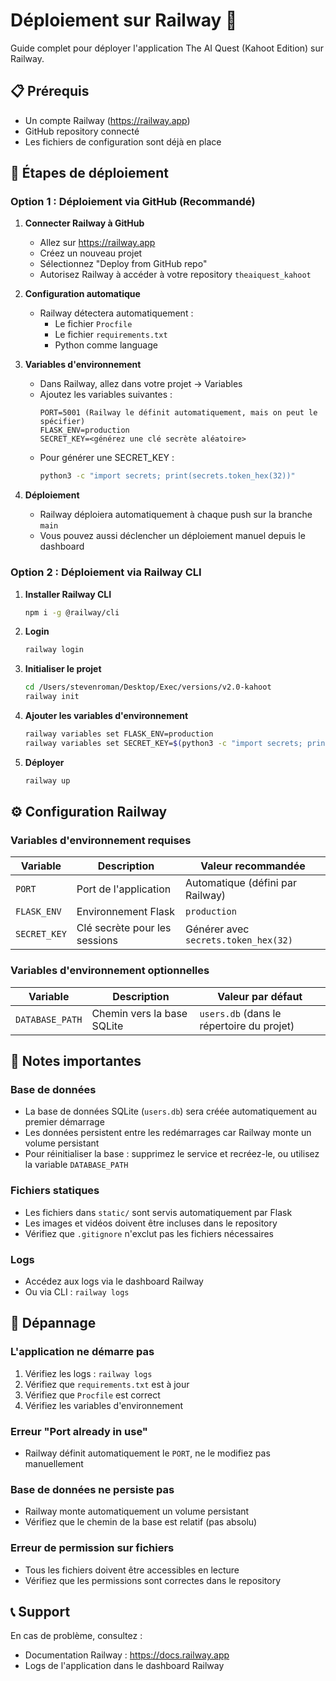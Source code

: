 # Déploiement sur Railway 🚂

Guide complet pour déployer l'application The AI Quest (Kahoot Edition) sur Railway.

## 📋 Prérequis

- Un compte Railway (https://railway.app)
- GitHub repository connecté
- Les fichiers de configuration sont déjà en place

## 🚀 Étapes de déploiement

### Option 1 : Déploiement via GitHub (Recommandé)

1. **Connecter Railway à GitHub**
   - Allez sur https://railway.app
   - Créez un nouveau projet
   - Sélectionnez "Deploy from GitHub repo"
   - Autorisez Railway à accéder à votre repository `theaiquest_kahoot`

2. **Configuration automatique**
   - Railway détectera automatiquement :
     - Le fichier `Procfile`
     - Le fichier `requirements.txt`
     - Python comme language

3. **Variables d'environnement**
   - Dans Railway, allez dans votre projet → Variables
   - Ajoutez les variables suivantes :
     ```
     PORT=5001 (Railway le définit automatiquement, mais on peut le spécifier)
     FLASK_ENV=production
     SECRET_KEY=<générez une clé secrète aléatoire>
     ```
   - Pour générer une SECRET_KEY :
     ```bash
     python3 -c "import secrets; print(secrets.token_hex(32))"
     ```

4. **Déploiement**
   - Railway déploiera automatiquement à chaque push sur la branche `main`
   - Vous pouvez aussi déclencher un déploiement manuel depuis le dashboard

### Option 2 : Déploiement via Railway CLI

1. **Installer Railway CLI**
   ```bash
   npm i -g @railway/cli
   ```

2. **Login**
   ```bash
   railway login
   ```

3. **Initialiser le projet**
   ```bash
   cd /Users/stevenroman/Desktop/Exec/versions/v2.0-kahoot
   railway init
   ```

4. **Ajouter les variables d'environnement**
   ```bash
   railway variables set FLASK_ENV=production
   railway variables set SECRET_KEY=$(python3 -c "import secrets; print(secrets.token_hex(32))")
   ```

5. **Déployer**
   ```bash
   railway up
   ```

## ⚙️ Configuration Railway

### Variables d'environnement requises

| Variable | Description | Valeur recommandée |
|----------|-------------|-------------------|
| `PORT` | Port de l'application | Automatique (défini par Railway) |
| `FLASK_ENV` | Environnement Flask | `production` |
| `SECRET_KEY` | Clé secrète pour les sessions | Générer avec `secrets.token_hex(32)` |

### Variables d'environnement optionnelles

| Variable | Description | Valeur par défaut |
|----------|-------------|-------------------|
| `DATABASE_PATH` | Chemin vers la base SQLite | `users.db` (dans le répertoire du projet) |

## 📝 Notes importantes

### Base de données

- La base de données SQLite (`users.db`) sera créée automatiquement au premier démarrage
- Les données persistent entre les redémarrages car Railway monte un volume persistant
- Pour réinitialiser la base : supprimez le service et recréez-le, ou utilisez la variable `DATABASE_PATH`

### Fichiers statiques

- Les fichiers dans `static/` sont servis automatiquement par Flask
- Les images et vidéos doivent être incluses dans le repository
- Vérifiez que `.gitignore` n'exclut pas les fichiers nécessaires

### Logs

- Accédez aux logs via le dashboard Railway
- Ou via CLI : `railway logs`

## 🔧 Dépannage

### L'application ne démarre pas

1. Vérifiez les logs : `railway logs`
2. Vérifiez que `requirements.txt` est à jour
3. Vérifiez que `Procfile` est correct
4. Vérifiez les variables d'environnement

### Erreur "Port already in use"

- Railway définit automatiquement le `PORT`, ne le modifiez pas manuellement

### Base de données ne persiste pas

- Railway monte automatiquement un volume persistant
- Vérifiez que le chemin de la base est relatif (pas absolu)

### Erreur de permission sur fichiers

- Tous les fichiers doivent être accessibles en lecture
- Vérifiez que les permissions sont correctes dans le repository

## 📞 Support

En cas de problème, consultez :
- Documentation Railway : https://docs.railway.app
- Logs de l'application dans le dashboard Railway

